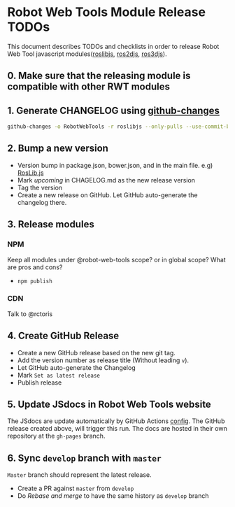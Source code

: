 # Robot Web Tools Module Release TODOs

This document describes TODOs and checklists in order to release
Robot Web Tool javascript modules([roslibjs](https://github.com/RobotWebTools/roslibjs), [ros2djs](https://github.com/RobotWebTools/ros2djs), [ros3djs](https://github.com/RobotWebTools/ros3djs)).

## 0. Make sure that the releasing module is compatible with other RWT modules

## 1. Generate CHANGELOG using [github-changes](https://github.com/lalitkapoor/github-changes)

```bash
github-changes -o RobotWebTools -r roslibjs --only-pulls --use-commit-body -a -b develop
```

## 2. Bump a new version

* Version bump in package.json, bower.json, and in the main file. e.g) [RosLib.js](src/RosLib.js)
* Mark *upcoming* in CHAGELOG.md as the new release version
* Tag the version
* Create a new release on GitHub. Let GitHub auto-generate the changelog there.

## 3. Release modules

### NPM

Keep all modules under @robot-web-tools scope? or in global scope? What are pros and cons?

* `npm publish`

### CDN

Talk to @rctoris

## 4. Create GitHub Release

* Create a new GitHub release based on the new git tag.
* Add the version number as release title (Without leading `v`).
* Let GitHub auto-generate the Changelog
* Mark `Set as latest release`
* Publish release


## 5. Update JSdocs in Robot Web Tools website

The JSdocs are update automatically by GitHub Actions [config](.github/workflows/docs.yml). The GitHub release created above, will trigger this run. The docs are hosted in their own repository at the `gh-pages` branch.

## 6. Sync `develop` branch with `master`

`Master` branch should represent the latest release.

* Create a PR against `master` from `develop`
* Do *Rebase and merge* to have the same history as `develop` branch
